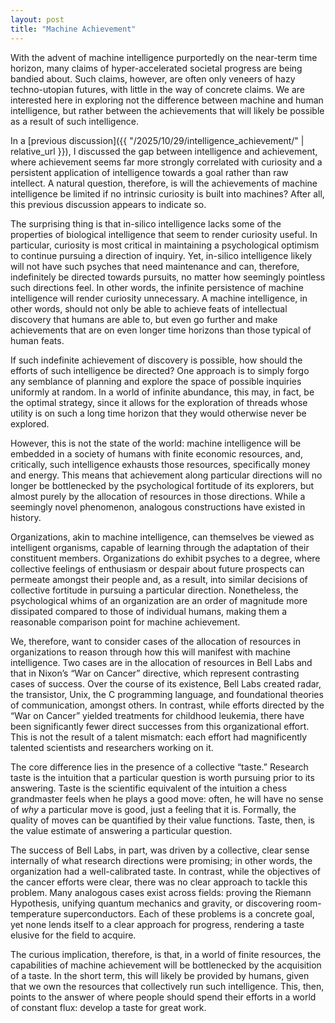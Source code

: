 ```yaml
---
layout: post
title: "Machine Achievement"
---
```

With the advent of machine intelligence purportedly on the near-term time horizon, many claims of hyper-accelerated societal progress are being bandied about. Such claims, however, are often only veneers of hazy techno-utopian futures, with little in the way of concrete claims. We are interested here in exploring not the difference between machine and human intelligence, but rather between the achievements that will likely be possible as a result of such intelligence. 

In a [previous discussion]({{ "/2025/10/29/intelligence_achievement/" | relative_url }}), I discussed the gap between intelligence and achievement, where achievement seems far more strongly correlated with curiosity and a persistent application of intelligence towards a goal rather than raw intellect. A natural question, therefore, is will the achievements of machine intelligence be limited if no intrinsic curiosity is built into machines? After all, this previous discussion appears to indicate so.

The surprising thing is that in-silico intelligence lacks some of the properties of biological intelligence that seem to render curiosity useful. In particular, curiosity is most critical in maintaining a psychological optimism to continue pursuing a direction of inquiry. Yet, in-silico intelligence likely will not have such psyches that need maintenance and can, therefore, indefinitely be directed towards pursuits, no matter how seemingly pointless such directions feel. In other words, the infinite persistence of machine intelligence will render curiosity unnecessary. A machine intelligence, in other words, should not only be able to achieve feats of intellectual discovery that humans are able to, but even go further and make achievements that are on even longer time horizons than those typical of human feats. 

If such indefinite achievement of discovery is possible, how should the efforts of such intelligence be directed? One approach is to simply forgo any semblance of planning and explore the space of possible inquiries uniformly at random. In a world of infinite abundance, this may, in fact, be the optimal strategy, since it allows for the exploration of threads whose utility is on such a long time horizon that they would otherwise never be explored.

However, this is not the state of the world: machine intelligence will be embedded in a society of humans with finite economic resources, and, critically, such intelligence exhausts those resources, specifically money and energy. This means that achievement along particular directions will no longer be bottlenecked by the psychological fortitude of its explorers, but almost purely by the allocation of resources in those directions. While a seemingly novel phenomenon, analogous constructions have existed in history. 

Organizations, akin to machine intelligence, can themselves be viewed as intelligent organisms, capable of learning through the adaptation of their constituent members. Organizations do exhibit psyches to a degree, where collective feelings of enthusiasm or despair about future prospects can permeate amongst their people and, as a result, into similar decisions of collective fortitude in pursuing a particular direction. Nonetheless, the psychological whims of an organization are an order of magnitude more dissipated compared to those of individual humans, making them a reasonable comparison point for machine achievement.

We, therefore, want to consider cases of the allocation of resources in organizations to reason through how this will manifest with machine intelligence. Two cases are in the allocation of resources in Bell Labs and that in Nixon’s “War on Cancer” directive, which represent contrasting cases of success. Over the course of its existence, Bell Labs created radar, the transistor, Unix, the C programming language, and foundational theories of communication, amongst others. In contrast, while efforts directed by the “War on Cancer” yielded treatments for childhood leukemia, there have been significantly fewer direct successes from this organizational effort. This is not the result of a talent mismatch: each effort had magnificently talented scientists and researchers working on it. 

The core difference lies in the presence of a collective “taste.” Research taste is the intuition that a particular question is worth pursuing prior to its answering. Taste is the scientific equivalent of the intuition a chess grandmaster feels when he plays a good move: often, he will have no sense of *why* a particular move is good, just a feeling that it is. Formally, the quality of moves can be quantified by their value functions. Taste, then, is the value estimate of answering a particular question.

The success of Bell Labs, in part, was driven by a collective, clear sense internally of what research directions were promising; in other words, the organization had a well-calibrated taste. In contrast, while the objectives of the cancer efforts were clear, there was no clear approach to tackle this problem. Many analogous cases exist across fields: proving the Riemann Hypothesis, unifying quantum mechanics and gravity, or discovering room-temperature superconductors. Each of these problems is a concrete goal, yet none lends itself to a clear approach for progress, rendering a taste elusive for the field to acquire. 

The curious implication, therefore, is that, in a world of finite resources, the capabilities of machine achievement will be bottlenecked by the acquisition of a taste. In the short term, this will likely be provided by humans, given that we own the resources that collectively run such intelligence. This, then, points to the answer of where people should spend their efforts in a world of constant flux: develop a taste for great work.

